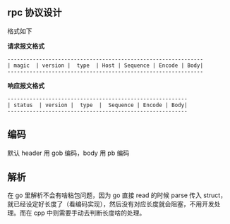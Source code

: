 ## rpc 协议设计

格式如下


**请求报文格式**
```
--------------------------------------------------------------
| magic  | version |  type  | Host | Sequence | Encode | Body|
--------------------------------------------------------------
```


**响应报文格式**
```
---------------------------------------------------------
| status  | version |  type  |  Sequence | Encode | Body|
---------------------------------------------------------
```

## 编码
默认 header 用 gob 编码，body 用 pb 编码


## 解析
在 go 里解析不会有啥粘包问题，因为 go 直接 read 的时候 parse 传入 struct，就已经设定好长度了（看编码实现），然后没有对应长度就会阻塞，不用开发处理。而在 cpp 中则需要手动去判断长度啥的处理。
